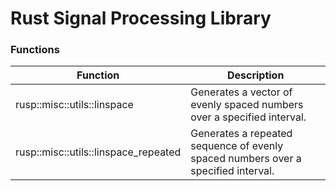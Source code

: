# Rust Signal Processing Library

### Functions
| Function | Description |
| --------- | ----------- |
| rusp::misc::utils::linspace | Generates a vector of evenly spaced numbers over a specified interval. |
| rusp::misc::utils::linspace_repeated | Generates a repeated sequence of evenly spaced numbers over a specified interval. |